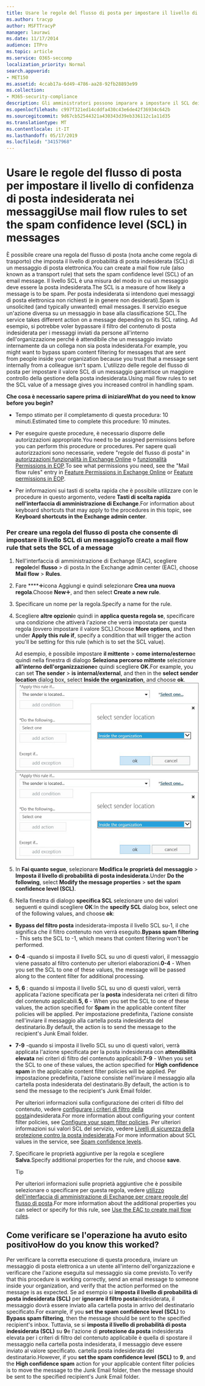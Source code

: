 ```yaml
---
title: Usare le regole del flusso di posta per impostare il livello di confidenza di posta indesiderata nei messaggi
ms.author: tracyp
author: MSFTTracyP
manager: laurawi
ms.date: 11/17/2014
audience: ITPro
ms.topic: article
ms.service: O365-seccomp
localization_priority: Normal
search.appverid:
- MET150
ms.assetid: 4ccab17a-6d49-4786-aa28-92fb28893e99
ms.collection:
- M365-security-compliance
description: Gli amministratori possono imparare a impostare il SCL dei messaggi in Exchange Online Protection.
ms.openlocfilehash: c997f321ed14cddfa430c43e6de42f36934c642b
ms.sourcegitcommit: 9d67cb52544321a430343d39eb336112c1a11d35
ms.translationtype: MT
ms.contentlocale: it-IT
ms.lasthandoff: 05/17/2019
ms.locfileid: "34157968"
---
```

# <a name="use-mail-flow-rules-to-set-the-spam-confidence-level-scl-in-messages"></a><span data-ttu-id="23780-103">Usare le regole del flusso di posta per impostare il livello di confidenza di posta indesiderata nei messaggi</span><span class="sxs-lookup"><span data-stu-id="23780-103">Use mail flow rules to set the spam confidence level (SCL) in messages</span></span>

<span data-ttu-id="23780-104">È possibile creare una regola del flusso di posta (nota anche come regola di trasporto) che imposta il livello di probabilità di posta indesiderata (SCL) di un messaggio di posta elettronica.</span><span class="sxs-lookup"><span data-stu-id="23780-104">You can create a mail flow rule (also known as a transport rule) that sets the spam confidence level (SCL) of an email message.</span></span> <span data-ttu-id="23780-105">Il livello SCL è una misura del modo in cui un messaggio deve essere la posta indesiderata.</span><span class="sxs-lookup"><span data-stu-id="23780-105">The SCL is a measure of how likely a message is to be spam.</span></span> <span data-ttu-id="23780-106">Per posta indesiderata si intendono quei messaggi di posta elettronica non richiesti (e in genere non desiderati).</span><span class="sxs-lookup"><span data-stu-id="23780-106">Spam is unsolicited (and typically unwanted) email messages.</span></span> <span data-ttu-id="23780-107">Il servizio esegue un'azione diversa su un messaggio in base alla classificazione SCL.</span><span class="sxs-lookup"><span data-stu-id="23780-107">The service takes different action on a message depending on its SCL rating.</span></span> <span data-ttu-id="23780-108">Ad esempio, si potrebbe voler bypassare il filtro del contenuto di posta indesiderata per i messaggi inviati da persone all'interno dell'organizzazione perché è attendibile che un messaggio inviato internamente da un collega non sia posta indesiderata.</span><span class="sxs-lookup"><span data-stu-id="23780-108">For example, you might want to bypass spam content filtering for messages that are sent from people inside your organization because you trust that a message sent internally from a colleague isn't spam.</span></span> <span data-ttu-id="23780-109">L'utilizzo delle regole del flusso di posta per impostare il valore SCL di un messaggio garantisce un maggiore controllo della gestione della posta indesiderata.</span><span class="sxs-lookup"><span data-stu-id="23780-109">Using mail flow rules to set the SCL value of a message gives you increased control in handling spam.</span></span> 
  
 <span data-ttu-id="23780-110">**Che cosa è necessario sapere prima di iniziare**</span><span class="sxs-lookup"><span data-stu-id="23780-110">**What do you need to know before you begin?**</span></span>
  
- <span data-ttu-id="23780-111">Tempo stimato per il completamento di questa procedura: 10 minuti.</span><span class="sxs-lookup"><span data-stu-id="23780-111">Estimated time to complete this procedure: 10 minutes.</span></span>
    
- <span data-ttu-id="23780-112">Per eseguire queste procedure, è necessario disporre delle autorizzazioni appropriate.</span><span class="sxs-lookup"><span data-stu-id="23780-112">You need to be assigned permissions before you can perform this procedure or procedures.</span></span> <span data-ttu-id="23780-113">Per sapere quali autorizzazioni sono necessarie, vedere "regole del flusso di posta" in [autorizzazioni funzionalità in Exchange Online](http://technet.microsoft.com/library/15073ce1-0917-403b-8839-02a2ebc96e16.aspx) o [funzionalità Permissions in EOP](eop/feature-permissions-in-eop.md).</span><span class="sxs-lookup"><span data-stu-id="23780-113">To see what permissions you need, see the "Mail flow rules" entry in [Feature Permissions in Exchange Online](http://technet.microsoft.com/library/15073ce1-0917-403b-8839-02a2ebc96e16.aspx) or [Feature permissions in EOP](eop/feature-permissions-in-eop.md).</span></span> 
    
- <span data-ttu-id="23780-114">Per informazioni sui tasti di scelta rapida che è possibile utilizzare con le procedure in questo argomento, vedere **Tasti di scelta rapida nell'interfaccia di amministrazione di Exchange**.</span><span class="sxs-lookup"><span data-stu-id="23780-114">For information about keyboard shortcuts that may apply to the procedures in this topic, see **Keyboard shortcuts in the Exchange admin center**.</span></span>
    
### <a name="to-create-a-mail-flow-rule-that-sets-the-scl-of-a-message"></a><span data-ttu-id="23780-115">Per creare una regola del flusso di posta che consente di impostare il livello SCL di un messaggio</span><span class="sxs-lookup"><span data-stu-id="23780-115">To create a mail flow rule that sets the SCL of a message</span></span>

1. <span data-ttu-id="23780-116">Nell'interfaccia di amministrazione di Exchange (EAC), scegliere **regole**del **flusso** \> di posta.</span><span class="sxs-lookup"><span data-stu-id="23780-116">In the Exchange admin center (EAC), choose **Mail flow** \> **Rules**.</span></span>
    
2. <span data-ttu-id="23780-117">Fare \*\*\*\*![clic su nuova](media/ITPro-EAC-AddIcon.gif)icona Aggiungi e quindi selezionare **Crea una nuova regola**.</span><span class="sxs-lookup"><span data-stu-id="23780-117">Choose **New**![Add Icon](media/ITPro-EAC-AddIcon.gif), and then select **Create a new rule**.</span></span>
    
3. <span data-ttu-id="23780-118">Specificare un nome per la regola.</span><span class="sxs-lookup"><span data-stu-id="23780-118">Specify a name for the rule.</span></span>
    
4. <span data-ttu-id="23780-119">Scegliere **altre opzioni**e quindi in **applica questa regola se**, specificare una condizione che attiverà l'azione che verrà impostata per questa regola (ovvero impostare il valore SCL).</span><span class="sxs-lookup"><span data-stu-id="23780-119">Choose **More options**, and then under **Apply this rule if**, specify a condition that will trigger the action you'll be setting for this rule (which is to set the SCL value).</span></span>
    
    <span data-ttu-id="23780-120">Ad esempio, è possibile impostare **il mittente** \> **come interno/esterno**e quindi nella finestra di dialogo **Seleziona percorso mittente** selezionare **all'interno dell'organizzazione**e quindi scegliere **OK**.</span><span class="sxs-lookup"><span data-stu-id="23780-120">For example, you can set **The sender** \> **is internal/external**, and then in the **select sender location** dialog box, select **Inside the organization**, and choose **ok**.</span></span><br/>
    <span data-ttu-id="23780-121">![Seleziona la località del mittente](media/EOP-ETR-SetSCL-1.jpg)</span><span class="sxs-lookup"><span data-stu-id="23780-121">![Select sender location](media/EOP-ETR-SetSCL-1.jpg)</span></span>
  
5. <span data-ttu-id="23780-122">In **Fai quanto segue**, selezionare **Modifica le proprietà del messaggio** \> **Imposta il livello di probabilità di posta indesiderata**.</span><span class="sxs-lookup"><span data-stu-id="23780-122">Under **Do the following**, select **Modify the message properties** \> **set the spam confidence level (SCL)**.</span></span>
  
6. <span data-ttu-id="23780-123">Nella finestra di dialogo **specifica SCL** selezionare uno dei valori seguenti e quindi scegliere **OK**:</span><span class="sxs-lookup"><span data-stu-id="23780-123">In the **specify SCL** dialog box, select one of the following values, and choose **ok**:</span></span>
    
  - <span data-ttu-id="23780-124">**Bypass del filtro posta** indesiderata-imposta il livello SCL su-1, il che significa che il filtro contenuto non verrà eseguito.</span><span class="sxs-lookup"><span data-stu-id="23780-124">**Bypass spam filtering** - This sets the SCL to -1, which means that content filtering won't be performed.</span></span> 
    
  - <span data-ttu-id="23780-125">**0-4** -quando si imposta il livello SCL su uno di questi valori, il messaggio viene passato al filtro contenuto per ulteriori elaborazioni.</span><span class="sxs-lookup"><span data-stu-id="23780-125">**0-4** - When you set the SCL to one of these values, the message will be passed along to the content filter for additional processing.</span></span> 
    
  - <span data-ttu-id="23780-126">**5, 6** : quando si imposta il livello SCL su uno di questi valori, verrà applicata l'azione specificata per la **posta** indesiderata nei criteri di filtro del contenuto applicabili.</span><span class="sxs-lookup"><span data-stu-id="23780-126">**5, 6** - When you set the SCL to one of these values, the action specified for **Spam** in the applicable content filter policies will be applied.</span></span> <span data-ttu-id="23780-127">Per impostazione predefinita, l'azione consiste nell'inviare il messaggio alla cartella posta indesiderata del destinatario.</span><span class="sxs-lookup"><span data-stu-id="23780-127">By default, the action is to send the message to the recipient's Junk Email folder.</span></span> 
    
  - <span data-ttu-id="23780-128">**7-9** -quando si imposta il livello SCL su uno di questi valori, verrà applicata l'azione specificata per la posta indesiderata con **attendibilità elevata** nei criteri di filtro del contenuto applicabili.</span><span class="sxs-lookup"><span data-stu-id="23780-128">**7-9** - When you set the SCL to one of these values, the action specified for **High confidence spam** in the applicable content filter policies will be applied.</span></span> <span data-ttu-id="23780-129">Per impostazione predefinita, l'azione consiste nell'inviare il messaggio alla cartella posta indesiderata del destinatario.</span><span class="sxs-lookup"><span data-stu-id="23780-129">By default, the action is to send the message to the recipient's Junk Email folder.</span></span> 
    
    <span data-ttu-id="23780-130">Per ulteriori informazioni sulla configurazione dei criteri di filtro del contenuto, vedere [configurare i criteri di filtro della posta](configure-your-spam-filter-policies.md)indesiderata.</span><span class="sxs-lookup"><span data-stu-id="23780-130">For more information about configuring your content filter policies, see [Configure your spam filter policies](configure-your-spam-filter-policies.md).</span></span> <span data-ttu-id="23780-131">Per ulteriori informazioni sui valori SCL del servizio, vedere [Livelli di sicurezza della protezione contro la posta indesiderata](spam-confidence-levels.md).</span><span class="sxs-lookup"><span data-stu-id="23780-131">For more information about SCL values in the service, see [Spam confidence levels](spam-confidence-levels.md).</span></span>
    
7. <span data-ttu-id="23780-132">Specificare le proprietà aggiuntive per la regola e scegliere **Salva**.</span><span class="sxs-lookup"><span data-stu-id="23780-132">Specify additional properties for the rule, and choose **save**.</span></span>
    
    > [!TIP]
    > <span data-ttu-id="23780-133">Per ulteriori informazioni sulle proprietà aggiuntive che è possibile selezionare o specificare per questa regola, vedere [utilizzo dell'interfaccia di amministrazione di Exchange per creare regole del flusso di posta](https://docs.microsoft.com/Exchange/policy-and-compliance/mail-flow-rules/mail-flow-rule-procedures#use-the-eac-to-create-mail-flow-rules).</span><span class="sxs-lookup"><span data-stu-id="23780-133">For more information about the additional properties you can select or specify for this rule, see [Use the EAC to create mail flow rules](https://docs.microsoft.com/Exchange/policy-and-compliance/mail-flow-rules/mail-flow-rule-procedures#use-the-eac-to-create-mail-flow-rules).</span></span> 
  
## <a name="how-do-you-know-this-worked"></a><span data-ttu-id="23780-134">Come verificare se l'operazione ha avuto esito positivo</span><span class="sxs-lookup"><span data-stu-id="23780-134">How do you know this worked?</span></span>

<span data-ttu-id="23780-135">Per verificare la corretta esecuzione di questa procedura, inviare un messaggio di posta elettronica a un utente all'interno dell'organizzazione e verificare che l'azione eseguita sul messaggio sia come previsto.</span><span class="sxs-lookup"><span data-stu-id="23780-135">To verify that this procedure is working correctly, send an email message to someone inside your organization, and verify that the action performed on the message is as expected.</span></span> <span data-ttu-id="23780-136">Se ad esempio si **imposta il livello di probabilità di posta indesiderata (SCL)** per **ignorare il filtro posta**indesiderata, il messaggio dovrà essere inviato alla cartella posta in arrivo del destinatario specificato.</span><span class="sxs-lookup"><span data-stu-id="23780-136">For example, if you **set the spam confidence level (SCL)** to **Bypass spam filtering**, then the message should be sent to the specified recipient's inbox.</span></span> <span data-ttu-id="23780-137">Tuttavia, se si **imposta il livello di probabilità di posta indesiderata (SCL)** su **9**e l'azione di **protezione da posta** indesiderata elevata per i criteri di filtro del contenuto applicabile è quella di spostare il messaggio nella cartella posta indesiderata, il messaggio deve essere inviato al valore specificato. cartella posta indesiderata del destinatario.</span><span class="sxs-lookup"><span data-stu-id="23780-137">However, if you **set the spam confidence level (SCL)** to **9**, and the **High confidence spam** action for your applicable content filter policies is to move the message to the Junk Email folder, then the message should be sent to the specified recipient's Junk Email folder.</span></span> 
  

